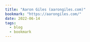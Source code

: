 ```yaml
---
title: "Aaron Giles (aarongiles.com)"
bookmark: "https://aarongiles.com/"
date: 2022-06-14
tags:
  - blog
  - bookmark
---
```


